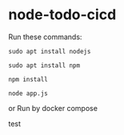 # node-todo-cicd

Run these commands:


`sudo apt install nodejs`


`sudo apt install npm`


`npm install`

`node app.js`

or Run by docker compose

test


